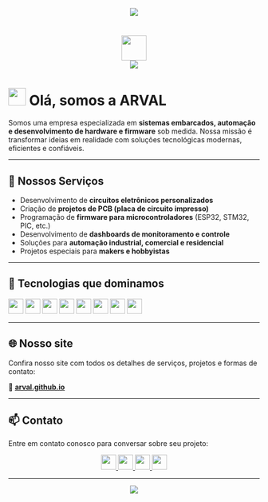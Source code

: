 <!-- Capa superior com animação -->
<p align='center'>
    <img src="https://capsule-render.vercel.app/api?type=waving&height=150&color=10B981&reversal=false&fontColor=FFFFFF&animation=fadeIn&fontSize=30&fontAlignY=40&fontAlign=50"/>
</p>

<!-- Título com saudação -->
<h1 align="center">
    <img width="50" src="https://simpleicons.vercel.app/github/10B981" />
    <br>
    <img src="https://readme-typing-svg.herokuapp.com/?font=Righteous&size=20&center=true&vCenter=true&color=10B981&width=300&height=40&duration=5000&lines=Bem-vindo+à+ARVAL%2C+soluções+eletrônicas+personalizadas" />
</h1>

<!-- Apresentação -->
# <img src="https://raw.githubusercontent.com/MartinHeinz/MartinHeinz/master/wave.gif" width="35px"> Olá, somos a **ARVAL**

Somos uma empresa especializada em **sistemas embarcados, automação e desenvolvimento de hardware e firmware** sob medida. Nossa missão é transformar ideias em realidade com soluções tecnológicas modernas, eficientes e confiáveis.

---

## 💼 Nossos Serviços

- Desenvolvimento de **circuitos eletrônicos personalizados**
- Criação de **projetos de PCB (placa de circuito impresso)**
- Programação de **firmware para microcontroladores** (ESP32, STM32, PIC, etc.)
- Desenvolvimento de **dashboards de monitoramento e controle**
- Soluções para **automação industrial, comercial e residencial**
- Projetos especiais para **makers e hobbyistas**

---

## 🧠 Tecnologias que dominamos

<p align="left">
    <code><img height="30" src="https://img.shields.io/badge/ESP32-000000?style=for-the-badge&logo=espressif&logoColor=white"></code>
    <code><img height="30" src="https://img.shields.io/badge/STM32-03234B?style=for-the-badge&logo=stmicroelectronics&logoColor=white"></code>
    <code><img height="30" src="https://img.shields.io/badge/PIC-003A70?style=for-the-badge&logo=microchip&logoColor=white"></code>
    <code><img height="30" src="https://img.shields.io/badge/Nordic-003B5C?style=for-the-badge&logo=nordicsemiconductor&logoColor=white"></code>
    <code><img height="30" src="https://img.shields.io/badge/ESP--IDF-FF6600?style=for-the-badge&logo=espressif&logoColor=white"></code>
    <code><img height="30" src="https://img.shields.io/badge/KiCad-314477?style=for-the-badge&logo=kicad&logoColor=white"></code>
    <code><img height="30" src="https://img.shields.io/badge/FreeRTOS-0096D6?style=for-the-badge&logo=freertos&logoColor=white"></code>
    <code><img height="30" src="https://img.shields.io/badge/Linux%20Embarcado-333333?style=for-the-badge&logo=linux&logoColor=white"></code>
</p>

---

## 🌐 Nosso site

Confira nosso site com todos os detalhes de serviços, projetos e formas de contato:

🔗 [**arval.github.io**](https://arval.github.io)

---

## 📫 Contato

Entre em contato conosco para conversar sobre seu projeto:

<p align="center">
    <a href="mailto:arval.electronics@gmail.com">
        <img height="30" src="https://img.shields.io/badge/Gmail-FF0000?style=for-the-badge&logo=gmail&logoColor=white" />
    </a>
    <a href="https://www.linkedin.com/in/adenilton-ribeiro-92551b156">
        <img height="30" src="https://img.shields.io/badge/LinkedIn-0e76a8?style=for-the-badge&logo=LinkedIn&logoColor=white" />
    </a>
    <a href="https://www.instagram.com/adenilton_ribeiro4">
        <img height="30" src="https://img.shields.io/badge/Instagram-DF0174?style=for-the-badge&logo=Instagram&logoColor=white" />
    </a>
    <a href="https://wa.me/55SEUNUMERO">
        <img height="30" src="https://img.shields.io/badge/WhatsApp-25D366?style=for-the-badge&logo=whatsapp&logoColor=white" />
    </a>
</p>

---

<!-- Rodapé verde -->
<p align='center'>
    <img src="https://capsule-render.vercel.app/api?type=waving&height=130&color=10B981&text=Obrigado%20por%20visitar%20a%20ARVAL!&reversal=false&fontColor=FFFFFF&animation=fadeIn&fontSize=30&fontAlignY=15&fontAlign=50&section=footer"/>
</p>
